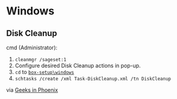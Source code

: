 # Windows

## Disk Cleanup

cmd (Administrator):
 1. `cleanmgr /sageset:1`
 2. Configure desired Disk Cleanup actions in pop-up.
 1. `cd` to [`box-setup\windows`](https://github.com/collinbarrett/box-setup/tree/master/windows)
 2. `schtasks /create /xml Task-DiskCleanup.xml /tn DiskCleanup`

via [Geeks in Phoenix](https://www.geeksinphoenix.com/blog/post/2015/09/09/clean-up-windows-10-with-disk-cleanup.aspx)